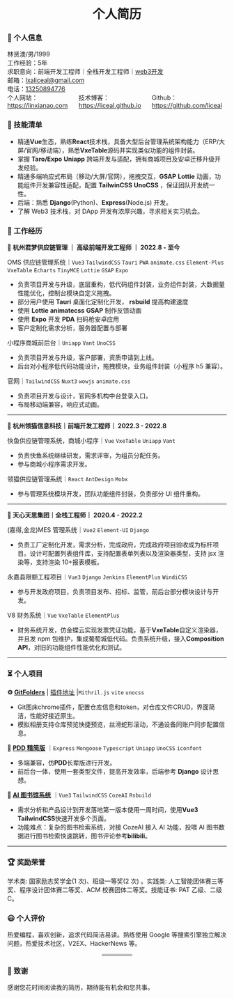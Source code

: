 <h1 style="text-align:center;">个人简历</h1>

### 👤 个人信息

<div>林贤澳/男/1999</div>
<div>工作经验：5年</div>
<div>求职意向：前端开发工程师｜全栈开发工程师｜<a href="https://t.me/liceal">web3开发</a></div>
<div>邮箱：<a href="mailto:lxaliceal@gmail.com">lxaliceal@gmail.com</a></div>
<div>电话：<a href="tel:13250894776">13250894776</a></div>
<div style="display:flex;justify-content: space-between;">
    <div>个人网站：<a href="https://linxianao.com">https://linxianao.com</a></div>
    <div>技术博客：<a href="https://liceal.github.io">https://liceal.github.io</a></div>
    <div>Github：<a href="https://liceal.github.io">https://github.com/liceal</a></div> 
</div>

### 🧾 技能清单

- 精通**Vue**生态，熟练**React**技术栈，具备大型后台管理系统架构能力（ERP/大屏/官网/移动端），熟悉**VxeTable**源码并实现类似功能的组件封装。
- 掌握 **Taro/Expo** **Uniapp** 跨端开发与适配，拥有商城项目及安卓迁移升级开发经验。
- 精通多端响应式布局（移动/大屏/官网），拖拽交互，**GSAP** **Lottie** 动画，功能组件开发兼容性适配，配置 **TailwinCSS** **UnoCSS** ，保证团队开发统一性。
- 后端：熟悉 **Django**(Python)、**Express**(Node.js) 开发。
- 了解 Web3 技术栈，对 DApp 开发有浓厚兴趣，寻求相关实习机会。

### 💼 工作经历

**🏢 杭州君梦供应链管理 ｜ 高级前端开发工程师 ｜ 2022.8 - 至今**

OMS 供应链管理系统｜`Vue3` `TailwindCSS` `Tauri` `PWA` `animate.css` `Element-Plus` `VxeTable` `Echarts` `TinyMCE` `Lottie` `GSAP` `Expo`

- 负责项目开发与升级，底层重构，低代码组件封装，业务组件封装，大数据量性能优化，控制台模块自定义拖拽。
- 部分用户使用 **Tauri** 桌面化定制化开发， **rsbuild** 提高构建速度
- 使用 **Lottie** **animatecss** **GSAP** 制作反馈动画
- 使用 **Expo** 开发 **PDA** 扫码枪安卓应用
- 客户定制化需求分析，服务器配置与部署

小程序商城前后台｜`Uniapp` `Vant` `UnoCSS`

- 负责项目开发与升级，客户部署，资质申请到上线。
- 后台对小程序低代码功能设计，拖拽模块，业务组件封装（小程序 h5 兼容）。

官网｜`TailwindCSS` `Nuxt3` `wowjs` `animate.css`

- 负责项目开发与设计，官网多机构中台登录入口。
- 布局移动端兼容，响应式动画。

---

**🏢 杭州领猫信息科技｜前端开发工程师｜ 2022.3 - 2022.8**

快鱼供应链管理系统，商城小程序｜`Vue` `VxeTable` `Uniapp` `Vant`

- 负责快鱼系统继续研发，需求评审，为组员分配任务。
- 参与商城小程序需求开发。

领猫供应链管理系统｜`React` `AntDesign` `Mobx`

- 参与管理系统模块开发，团队功能组件封装，负责部分 UI 组件重构。

---

**🏢 天心天思集团｜全栈工程师｜ 2020.4 - 2022.2**

(嘉得,金龙)MES 管理系统｜`Vue2` `Element-UI` `Django`

- 负责工厂定制化开发，需求分析，完成政府，完成政府项目验收成为标杆项目。设计可配置列表组件库，支持配置表单列表以及渲染器类型，支持 jsx 渲染等，支持渲染 10+报表模板。

永嘉县限额工程项目｜`Vue3` `Django` `Jenkins` `ElementPlus` `WindiCSS`

- 参与开发政府项目，负责项目发布、招标、监管，前后台部分模块设计与开发。

V8 财务系统｜`Vue` `VxeTable` `ElementPlus`

- 财务系统开发，仿金蝶云实现发票凭证功能，基于**VxeTable**自定义渲染器，并且发 npm 包维护，集成葡萄城低代码。负责系统升级，接入**Composition API**，对旧的功能组件性能优化和测试。

---

### ⏳ 个人项目

**⚙️ [GitFolders](https://github.com/liceal/git-folders)** | [插件地址](https://chromewebstore.google.com/detail/baboggkkgobcjjlpejjnjddhijdeipgc?utm_source=item-share-cb) |`Mithril.js` `vite` `unocss`

- Git图床chrome插件，配置仓库信息和token，对仓库文件CRUD，界面简洁，性能好接近原生。
- 模拟相册支持仓库预览快捷预览，丝滑蛇形滚动，不通设备同账户同步配置信息。

**📱 [PDD 精简版](https://github.com/liceal/mini-pdd)** ｜`Express` `Mongoose` `Typescript` `Uniapp` `UnoCSS` `iconfont`

- 多端兼容，仿**PDD**长辈版进行开发。
- 前后台一体，使用一套类型文件，提高开发效率，后端参考 **Django** 设计思想。

**📖 [AI 图书馆系统](https://endlesslib.com/)** ｜`Vue3` `TailwindCSS` `CozeAI` `Rsbuild`

- 需求分析和产品设计到开发落地第一版本使用一周时间，使用**Vue3** **TailwindCSS**快速开发多个页面。
- 功能难点：复杂的图书检索系统，对接 CozeAI 接入 AI 功能，投喂 AI 图书数据进行图书检索快速跳转，图书评论参考**bilibili**。

---

### 🏆 奖励荣誉

学术类: 国家励志奖学金(1 次)、班级一等奖(2 次) 。实践类: 人工智能团体赛三等奖、程序设计团体赛二等奖、ACM 校赛团体二等奖。技能证书: PAT 乙级、二级 C。

### 😃 个人评价

热爱编程，喜欢创新，追求代码简洁易读。熟练使用 Google 等搜索引擎独立解决问题，热爱技术社区，V2EX、HackerNews 等。

<hr style="display: block;
    width: 14%;
    margin: 0px auto;
    border: 0 none;
    border-top: 3px solid #dededc;">

### 🤝 致谢

感谢您花时间阅读我的简历，期待能有机会和您共事。